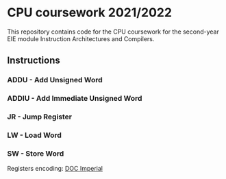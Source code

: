 # CPU coursework 2021/2022

This repository contains code for the CPU coursework for the second-year EIE module Instruction Architectures and Compilers.

## Instructions

### ADDU - Add Unsigned Word

### ADDIU - Add Immediate Unsigned Word

### JR - Jump Register

### LW - Load Word

### SW - Store Word

Registers encoding: [DOC Imperial](https://www.doc.ic.ac.uk/lab/secondyear/spim/node10.html)